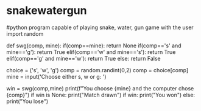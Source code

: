 # snakewatergun
#python program capable of playing snake, water, gun game with the user
import random

def swg(comp, mine):
    if(comp==mine):
        return None
    if(comp=='s' and mine=='g'):
        return True
    elif(comp=='w' and mine=='s'):
        return True
    elif(comp=='g' and mine=='w'):
        return True
    else:
        return False

choice = ('s', 'w', 'g')
comp = random.randint(0,2)
comp = choice[comp]
mine = input('Choose either s, w or g: ')

win = swg(comp,mine)
print(f"You choose {mine} and the computer chose {comp}")
if win is None:
    print("Match drawn")
if win:
    print("You won")
else:
    print("You lose")
